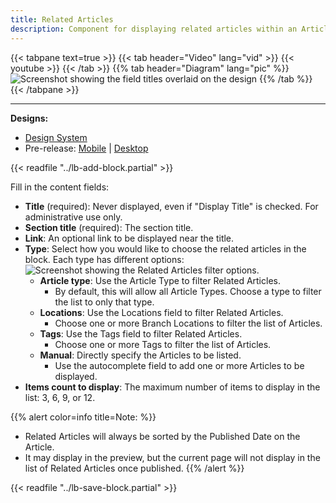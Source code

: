 ```yaml
---
title: Related Articles
description: Component for displaying related articles within an Article node page and within other pages (i.e. landing pages) using Layout Builder.
---
```


{{< tabpane text=true >}}
    {{< tab header="Video" lang="vid" >}}
        {{< youtube >}}
    {{< /tab >}}
    {{% tab header="Diagram" lang="pic" %}}
![Screenshot showing the field titles overlaid on the design](lb-related-articles-fields.png)
    {{% /tab %}}
{{< /tabpane >}}

-----

**Designs:**
- [Design System](<../../../../../../assets/img/designs/lb-ui-kit/Article CT.jpg>)
- Pre-release: [Mobile](<../../../../../../assets/img/designs/lb/Related Articles Mobile.png>) | [Desktop](<../../../../../../assets/img/designs/lb/Related Articles Desktop.png>)

{{< readfile "../lb-add-block.partial" >}}

Fill in the content fields:

- **Title** (required): Never displayed, even if "Display Title" is checked. For administrative use only.
- **Section title** (required): The section title.
- **Link**: An optional link to be displayed near the title.
- **Type**: Select how you would like to choose the related articles in the block. Each type has different options:![Screenshot showing the Related Articles filter options.](lb-related-articles-filters.png)
  - **Article type**: Use the Article Type to filter Related Articles.
    - By default, this will allow all Article Types. Choose a type to filter the list to only that type.
  - **Locations**: Use the Locations field to filter Related Articles.
    - Choose one or more Branch Locations to filter the list of Articles.
  - **Tags**: Use the Tags field to filter Related Articles.
    - Choose one or more Tags to filter the list of Articles.
  - **Manual**: Directly specify the Articles to be listed.
    - Use the autocomplete field to add one or more Articles to be displayed.
- **Items count to display**: The maximum number of items to display in the list: 3, 6, 9, or 12.

{{% alert color=info title=Note: %}}
- Related Articles will always be sorted by the Published Date on the Article. 
- It may display in the preview, but the current page will not display in the list of Related Articles once published.
{{% /alert %}}

{{< readfile "../lb-save-block.partial" >}}
